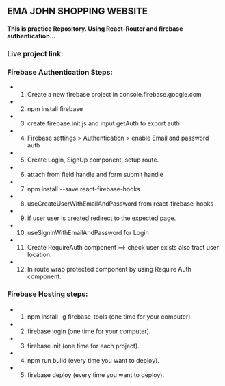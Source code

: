 ## EMA JOHN SHOPPING WEBSITE
#### This is practice Repository. Using React-Router and firebase authentication...
### Live project link:  



### Firebase Authentication Steps:
 * 1. Create a new firebase project in console.firebase.google.com
 * 2. npm install firebase
 * 3. create firebase.init.js and input getAuth to export auth
 * 4. Firebase settings > Authentication > enable Email and password auth
 * 5. Create Login, SignUp component, setup route. 
 * 6. attach from field handle and form submit handle
 * 7. npm install --save react-firebase-hooks
 * 8. useCreateUserWithEmailAndPassword from react-firebase-hooks
 * 9. if user user is created redirect to the expected page.
 * 10. useSignInWithEmailAndPassword for Login
 * 11. Create RequireAuth component ==> check user exists also tract user location.
 * 12. In route wrap protected component by using Require Auth component.

### Firebase Hosting steps:
 * 1. npm install -g firebase-tools (one time for your computer).
 * 2. firebase login (one time for your computer).
 * 3. firebase init (one time for each project).
 * 4. npm run build (every time you want to deploy).
 * 5. firebase deploy (every time you want to deploy).